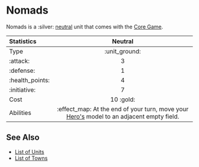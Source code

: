 # Nomads

Nomads is a :silver: [neutral](../towns/neutral.md) unit that comes with the [Core Game](../content.md).


| Statistics | Neutral |
| :--- | :---: |
| Type | :unit_ground: |
| :attack: | 3 |
| :defense: | 1 |
| :health_points: | 4 |
| :initiative: | 7 |
| Cost | 10 :gold: |
| Abilities | :effect_map: At the end of your turn, move your [Hero's](../heroes.md) model to an adjacent empty field. |


## See Also

- [List of Units](../units.md)
- [List of Towns](../towns.md)
